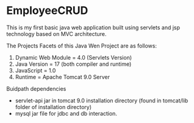 # EmployeeCRUD
This is my first basic java web application built using servlets and jsp technology based on MVC architecture.

The Projects Facets of this Java Wen Project are as follows:
<ol>
<li> Dynamic Web Module = 4.0 (Servlets Version)</li>
<li> Java Version = 17 (both compiler and runtime)</li>
<li> JavaScript = 1.0</li>
<li> Runtime  = Apache Tomcat 9.0 Server</li>
</ol>

Buidpath dependencies
<ul>
<li>servlet-api jar in tomcat 9.0 installation directory (found in tomcat/lib folder of installation directory)</li>
<li>mysql jar file for jdbc and db interaction.</li>
</ul>
